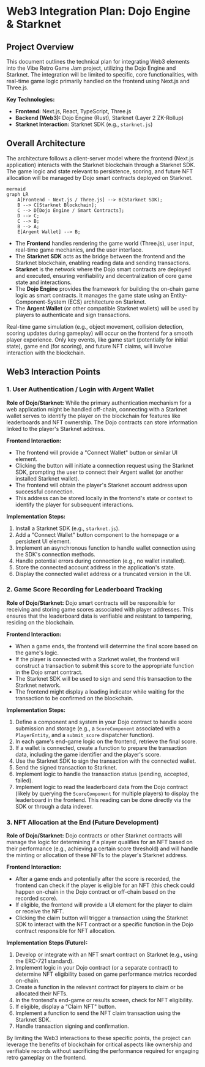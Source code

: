 # Web3 Integration Plan: Dojo Engine & Starknet

## Project Overview

This document outlines the technical plan for integrating Web3 elements into the Vibe Retro Game Jam project, utilizing the Dojo Engine and Starknet. The integration will be limited to specific, core functionalities, with real-time game logic primarily handled on the frontend using Next.js and Three.js.

**Key Technologies:**

*   **Frontend:** Next.js, React, TypeScript, Three.js
*   **Backend (Web3):** Dojo Engine (Rust), Starknet (Layer 2 ZK-Rollup)
*   **Starknet Interaction:** Starknet SDK (e.g., `starknet.js`)

## Overall Architecture

The architecture follows a client-server model where the frontend (Next.js application) interacts with the Starknet blockchain through a Starknet SDK. The game logic and state relevant to persistence, scoring, and future NFT allocation will be managed by Dojo smart contracts deployed on Starknet.
```
mermaid
graph LR
    A[Frontend - Next.js / Three.js] --> B(Starknet SDK);
    B --> C[Starknet Blockchain];
    C --> D[Dojo Engine / Smart Contracts];
    D --> C;
    C --> B;
    B --> A;
    E[Argent Wallet] --> B;
```
*   The **Frontend** handles rendering the game world (Three.js), user input, real-time game mechanics, and the user interface.
*   The **Starknet SDK** acts as the bridge between the frontend and the Starknet blockchain, enabling reading data and sending transactions.
*   **Starknet** is the network where the Dojo smart contracts are deployed and executed, ensuring verifiability and decentralization of core game state and interactions.
*   The **Dojo Engine** provides the framework for building the on-chain game logic as smart contracts. It manages the game state using an Entity-Component-System (ECS) architecture on Starknet.
*   The **Argent Wallet** (or other compatible Starknet wallets) will be used by players to authenticate and sign transactions.

Real-time game simulation (e.g., object movement, collision detection, scoring updates during gameplay) will occur on the frontend for a smooth player experience. Only key events, like game start (potentially for initial state), game end (for scoring), and future NFT claims, will involve interaction with the blockchain.

## Web3 Interaction Points

### 1. User Authentication / Login with Argent Wallet

**Role of Dojo/Starknet:** While the primary authentication mechanism for a web application might be handled off-chain, connecting with a Starknet wallet serves to identify the player on the blockchain for features like leaderboards and NFT ownership. The Dojo contracts can store information linked to the player's Starknet address.

**Frontend Interaction:**

*   The frontend will provide a "Connect Wallet" button or similar UI element.
*   Clicking the button will initiate a connection request using the Starknet SDK, prompting the user to connect their Argent wallet (or another installed Starknet wallet).
*   The frontend will obtain the player's Starknet account address upon successful connection.
*   This address can be stored locally in the frontend's state or context to identify the player for subsequent interactions.

**Implementation Steps:**

1.  Install a Starknet SDK (e.g., `starknet.js`).
2.  Add a "Connect Wallet" button component to the homepage or a persistent UI element.
3.  Implement an asynchronous function to handle wallet connection using the SDK's connection methods.
4.  Handle potential errors during connection (e.g., no wallet installed).
5.  Store the connected account address in the application's state.
6.  Display the connected wallet address or a truncated version in the UI.

### 2. Game Score Recording for Leaderboard Tracking

**Role of Dojo/Starknet:** Dojo smart contracts will be responsible for receiving and storing game scores associated with player addresses. This ensures that the leaderboard data is verifiable and resistant to tampering, residing on the blockchain.

**Frontend Interaction:**

*   When a game ends, the frontend will determine the final score based on the game's logic.
*   If the player is connected with a Starknet wallet, the frontend will construct a transaction to submit this score to the appropriate function in the Dojo smart contract.
*   The Starknet SDK will be used to sign and send this transaction to the Starknet network.
*   The frontend might display a loading indicator while waiting for the transaction to be confirmed on the blockchain.

**Implementation Steps:**

1.  Define a component and system in your Dojo contract to handle score submission and storage (e.g., a `ScoreComponent` associated with a `PlayerEntity`, and a `submit_score` dispatcher function).
2.  In each game's end-game logic on the frontend, retrieve the final score.
3.  If a wallet is connected, create a function to prepare the transaction data, including the game identifier and the player's score.
4.  Use the Starknet SDK to sign the transaction with the connected wallet.
5.  Send the signed transaction to Starknet.
6.  Implement logic to handle the transaction status (pending, accepted, failed).
7.  Implement logic to read the leaderboard data from the Dojo contract (likely by querying the `ScoreComponent` for multiple players) to display the leaderboard in the frontend. This reading can be done directly via the SDK or through a data indexer.

### 3. NFT Allocation at the End (Future Development)

**Role of Dojo/Starknet:** Dojo contracts or other Starknet contracts will manage the logic for determining if a player qualifies for an NFT based on their performance (e.g., achieving a certain score threshold) and will handle the minting or allocation of these NFTs to the player's Starknet address.

**Frontend Interaction:**

*   After a game ends and potentially after the score is recorded, the frontend can check if the player is eligible for an NFT (this check could happen on-chain in the Dojo contract or off-chain based on the recorded score).
*   If eligible, the frontend will provide a UI element for the player to claim or receive the NFT.
*   Clicking the claim button will trigger a transaction using the Starknet SDK to interact with the NFT contract or a specific function in the Dojo contract responsible for NFT allocation.

**Implementation Steps (Future):**

1.  Develop or integrate with an NFT smart contract on Starknet (e.g., using the ERC-721 standard).
2.  Implement logic in your Dojo contract (or a separate contract) to determine NFT eligibility based on game performance metrics recorded on-chain.
3.  Create a function in the relevant contract for players to claim or be allocated their NFTs.
4.  In the frontend's end-game or results screen, check for NFT eligibility.
5.  If eligible, display a "Claim NFT" button.
6.  Implement a function to send the NFT claim transaction using the Starknet SDK.
7.  Handle transaction signing and confirmation.

By limiting the Web3 interactions to these specific points, the project can leverage the benefits of blockchain for critical aspects like ownership and verifiable records without sacrificing the performance required for engaging retro gameplay on the frontend.